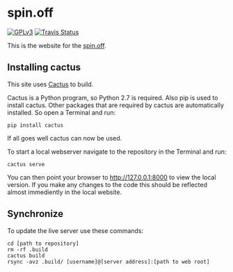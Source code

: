 spin.off
========

[![GPLv3](http://img.shields.io/badge/license-GPLv3-blue.png)](https://github.com/153957/spin.off/blob/master/LICENSE)
[![Travis Status](http://img.shields.io/travis/153957/spin.off/master.png)](https://travis-ci.org/153957/spin.off)

This is the website for the
[spin.off](http://www.spinoff.me).


Installing cactus
-----------------

This site uses [Cactus](https://github.com/eudicots/Cactus) to build.

Cactus is a Python program, so Python 2.7 is required.
Also pip is used to install cactus.
Other packages that are required by cactus are automatically installed.
So open a Terminal and run:

    pip install cactus

If all goes well cactus can now be used.

To start a local webserver navigate to the repository in the Terminal
and run:

    cactus serve

You can then point your browser to http://127.0.0.1:8000 to view the
local version. If you make any changes to the code this should be
reflected almost immediently in the local website.


Synchronize
-----------

To update the live server use these commands:

    cd [path to repository]
    rm -rf .build
    cactus build
    rsync -avz .build/ [username]@[server address]:[path to web root]
